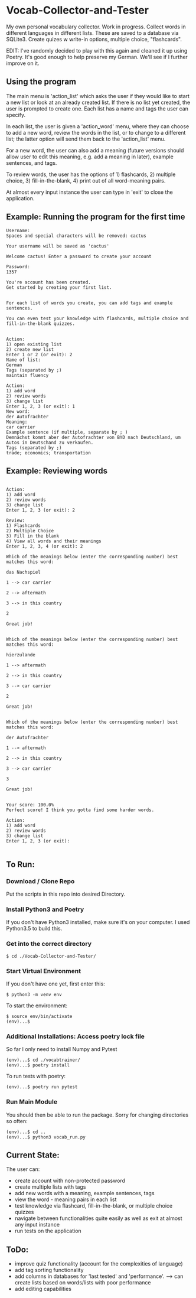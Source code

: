 # Vocab-Collector-and-Tester
My own personal vocabulary collector. Work in progress. Collect words in different languages in different lists. These are saved to a database via SQLite3.  Create quizes w write-in options, multiple choice, "flashcards".

EDIT: I've randomly decided to play with this again and cleaned it up using Poetry. It's good enough to help preserve my German. We'll see if I further improve on it.

## Using the program

The main menu is 'action_list' which asks the user if they would like to start a new list or look at an already created list. If there is no list yet created, the user is prompted to create one. Each list has a name and tags the user can specify.

In each list, the user is given a 'action_word' menu, where they can choose to add a new word, review the words in the list, or to change to a different list; the latter option will send them back to the 'action_list' menu.

For a new word, the user can also add a meaning (future versions should allow user to edit this meaning, e.g. add a meaning in later), example sentences, and tags. 

To review words, the user has the options of 1) flashcards, 2) multiple choice, 3) fill-in-the-blank, 4) print out of all word-meaning pairs.

At almost every input instance the user can type in 'exit' to close the application. 

## Example: Running the program for the first time

```
Username: 
Spaces and special characters will be removed: cactus

Your username will be saved as 'cactus'

Welcome cactus! Enter a password to create your account

Password: 
1357

You're account has been created.
Get started by creating your first list.


For each list of words you create, you can add tags and example sentences.

You can even test your knowledge with flashcards, multiple choice and fill-in-the-blank quizzes.


Action:
1) open existing list
2) create new list
Enter 1 or 2 (or exit): 2
Name of list: 
German
Tags (separated by ;)
maintain fluency

Action:
1) add word
2) review words 
3) change list
Enter 1, 2, 3 (or exit): 1
New word: 
der Autofrachter
Meaning: 
car carrier
Example sentence (if multiple, separate by ; ) 
Demnächst kommt aber der Autofrachter von BYD nach Deutschland, um Autos in Deutschand zu verkaufen.
Tags (separated by ;)
trade; economics; transportation

```
## Example: Reviewing words

```

Action:
1) add word
2) review words 
3) change list
Enter 1, 2, 3 (or exit): 2

Review:
1) Flashcards
2) Multiple Choice
3) Fill in the blank
4) View all words and their meanings
Enter 1, 2, 3, 4 (or exit): 2

Which of the meanings below (enter the corresponding number) best matches this word: 

das Nachspiel

1 --> car carrier

2 --> aftermath

3 --> in this country

2

Great job!


Which of the meanings below (enter the corresponding number) best matches this word: 

hierzulande

1 --> aftermath

2 --> in this country

3 --> car carrier

2

Great job!


Which of the meanings below (enter the corresponding number) best matches this word: 

der Autofrachter

1 --> aftermath

2 --> in this country

3 --> car carrier

3

Great job!


Your score: 100.0% 
Perfect score! I think you gotta find some harder words.

Action:
1) add word
2) review words 
3) change list
Enter 1, 2, 3 (or exit): 


```

## To Run:

### Download / Clone Repo

Put the scripts in this repo into desired Directory.

### Install Python3 and Poetry

If you don't have Python3 installed, make sure it's on your computer. I used Python3.5 to build this.

### Get into the correct directory

```
$ cd ./Vocab-Collector-and-Tester/
```

### Start Virtual Environment

If you don't have one yet, first enter this:
```
$ python3 -m venv env
```

To start the environment:
```
$ source env/bin/activate
(env)...$
```

### Additional Installations: Access poetry lock file

So far I only need to install Numpy and Pytest
```
(env)...$ cd ./vocabtrainer/
(env)...$ poetry install
```

To run tests with poetry:

```
(env)...$ poetry run pytest
```

### Run Main Module

You should then be able to run the package. Sorry for changing directories so often:

```
(env)...$ cd ..
(env)...$ python3 vocab_run.py 
```

## Current State:

The user can:
* create account with non-protected password
* create multiple lists with tags
* add new words with a meaning, example sentences, tags
* view the word - meaning pairs in each list
* test knowledge via flashcard, fill-in-the-blank, or multiple choice quizzes 
* navigate between functionalities quite easily as well as exit at almost any input instance
* run tests on the application

## ToDo:
* improve quiz functionality (account for the complexities of language)
* add tag sorting functionality
* add columns in databases for 'last tested' and 'performance'. --> can create lists based on words/lists with poor performance
* add editing capabilities

